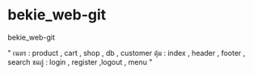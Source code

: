# bekie_web-git

bekie_web-git

"
เนตร : product , cart , shop , db , customer
ตุ้ม : index , header , footer , search
ชมภู่ : login , register ,logout , menu 
"
